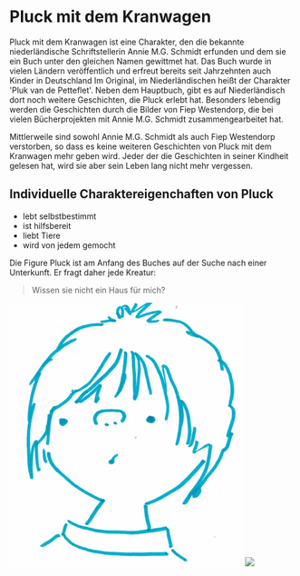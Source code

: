 # Pluck mit dem Kranwagen
Pluck mit dem Kranwagen ist eine Charakter, den die bekannte niederländische Schriftstellerin Annie M.G. Schmidt erfunden und dem sie ein Buch unter den gleichen Namen gewittmet hat.
Das Buch wurde in vielen Ländern veröffentlich und erfreut bereits seit Jahrzehnten auch Kinder in Deutschland
Im Original, im Niederländischen heißt der Charakter 'Pluk van de Petteflet'. Neben dem Hauptbuch, gibt es auf Niederländisch dort noch weitere Geschichten, die Pluck erlebt hat.
Besonders lebendig werden die Geschichten durch die Bilder von Fiep Westendorp, die bei vielen Bücherprojekten mit Annie M.G. Schmidt zusammengearbeitet hat.

Mittlerweile sind sowohl Annie M.G. Schmidt als auch Fiep Westendorp verstorben, so dass es keine weiteren Geschichten von Pluck mit dem Kranwagen mehr geben wird. Jeder der die Geschichten in seiner Kindheit gelesen hat, wird sie aber sein Leben lang nicht mehr vergessen.

## Individuelle Charaktereigenchaften von Pluck
* lebt selbstbestimmt
* ist hilfsbereit
* liebt Tiere
* wird von jedem gemocht

Die Figure Pluck ist am Anfang des Buches auf der Suche nach einer Unterkunft. Er fragt daher jede Kreatur:
> Wissen sie nicht ein Haus für mich?


![Pluck](./image/Pluck.png)
<img src="https://cdn.pixabay.com/photo/2013/12/11/10/55/plucked-string-instrument-226788_960_720.jpg"/>
